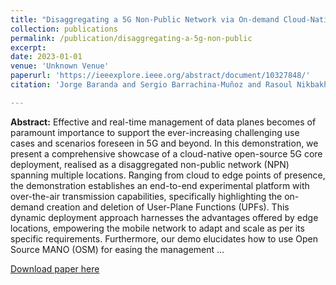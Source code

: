 ```yaml
---
title: "Disaggregating a 5G Non-Public Network via On-demand Cloud-Native UPF Deployments"
collection: publications
permalink: /publication/disaggregating-a-5g-non-public
excerpt:
date: 2023-01-01
venue: 'Unknown Venue'
paperurl: 'https://ieeexplore.ieee.org/abstract/document/10327848/'
citation: 'Jorge Baranda and Sergio Barrachina-Muñoz and Rasoul Nikbakht and Miquel Payaró and Josep Mangues-Bafalluy (2023). Disaggregating a 5G Non-Public Network via On-demand Cloud-Native UPF Deployments. <i>Unknown Venue</i>.'

---
```

**Abstract:** Effective and real-time management of data planes becomes of paramount importance to support the ever-increasing challenging use cases and scenarios foreseen in 5G and beyond. In this demonstration, we present a comprehensive showcase of a cloud-native open-source 5G core deployment, realised as a disaggregated non-public network (NPN) spanning multiple locations. Ranging from cloud to edge points of presence, the demonstration establishes an end-to-end experimental platform with over-the-air transmission capabilities, specifically highlighting the on-demand creation and deletion of User-Plane Functions (UPFs). This dynamic deployment approach harnesses the advantages offered by edge locations, empowering the mobile network to adapt and scale as per its specific requirements. Furthermore, our demo elucidates how to use Open Source MANO (OSM) for easing the management …

[Download paper here](https://ieeexplore.ieee.org/abstract/document/10327848/)
